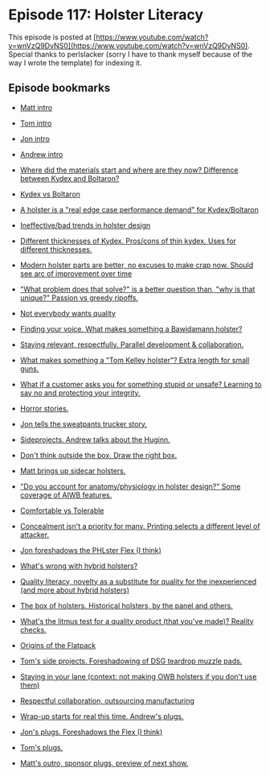 
Episode 117: Holster Literacy
============================================

This episode is posted at [https://www.youtube.com/watch?v=wnVzQ9DvNS0](https://www.youtube.com/watch?v=wnVzQ9DvNS0). Special thanks to
perlslacker (sorry I have to thank myself because of the way I wrote the template) for indexing it.

Episode bookmarks
---------------------

  * [Matt intro](https://www.youtube.com/watch?v=wnVzQ9DvNS0&t=178s)

  * [Tom intro](https://www.youtube.com/watch?v=wnVzQ9DvNS0&t=209s)

  * [Jon intro](https://www.youtube.com/watch?v=wnVzQ9DvNS0&t=304s)

  * [Andrew intro](https://www.youtube.com/watch?v=wnVzQ9DvNS0&t=554s)

  * [Where did the materials start and where are they now? Difference between Kydex and Boltaron?](https://www.youtube.com/watch?v=wnVzQ9DvNS0&t=706s)

  * [Kydex vs Boltaron](https://www.youtube.com/watch?v=wnVzQ9DvNS0&t=733s)

  * [A holster is a "real edge case performance demand" for Kydex/Boltaron](https://www.youtube.com/watch?v=wnVzQ9DvNS0&t=906s)

  * [Ineffective/bad trends in holster design](https://www.youtube.com/watch?v=wnVzQ9DvNS0&t=973s)

  * [Different thicknesses of Kydex. Pros/cons of thin kydex. Uses for different thicknesses.](https://www.youtube.com/watch?v=wnVzQ9DvNS0&t=998s)

  * [Modern holster parts are better, no excuses to make crap now. Should see arc of improvement over time](https://www.youtube.com/watch?v=wnVzQ9DvNS0&t=1249s)

  * ["What problem does that solve?" is a better question than, "why is that unique?" Passion vs greedy ripoffs.](https://www.youtube.com/watch?v=wnVzQ9DvNS0&t=1543s)

  * [Not everybody wants quality](https://www.youtube.com/watch?v=wnVzQ9DvNS0&t=1875s)

  * [Finding your voice. What makes something a Bawidamann holster?](https://www.youtube.com/watch?v=wnVzQ9DvNS0&t=1965s)

  * [Staying relevant, respectfully. Parallel development & collaboration.](https://www.youtube.com/watch?v=wnVzQ9DvNS0&t=2473s)

  * [What makes something a "Tom Kelley holster"? Extra length for small guns.](https://www.youtube.com/watch?v=wnVzQ9DvNS0&t=2933s)

  * [What if a customer asks you for something stupid or unsafe? Learning to say no and protecting your integrity.](https://www.youtube.com/watch?v=wnVzQ9DvNS0&t=3170s)

  * [Horror stories.](https://www.youtube.com/watch?v=wnVzQ9DvNS0&t=3504s)

  * [Jon tells the sweatpants trucker story.](https://www.youtube.com/watch?v=wnVzQ9DvNS0&t=3546s)

  * [Sideprojects. Andrew talks about the Huginn.](https://www.youtube.com/watch?v=wnVzQ9DvNS0&t=4014s)

  * [Don't think outside the box. Draw the right box.](https://www.youtube.com/watch?v=wnVzQ9DvNS0&t=4334s)

  * [Matt brings up sidecar holsters.](https://www.youtube.com/watch?v=wnVzQ9DvNS0&t=4527s)

  * ["Do you account for anatomy/physiology in holster design?" Some coverage of AIWB features.](https://www.youtube.com/watch?v=wnVzQ9DvNS0&t=4782s)

  * [Comfortable vs Tolerable](https://www.youtube.com/watch?v=wnVzQ9DvNS0&t=5112s)

  * [Concealment isn't a priority for many. Printing selects a different level of attacker.](https://www.youtube.com/watch?v=wnVzQ9DvNS0&t=5334s)

  * [Jon foreshadows the PHLster Flex (I think)](https://www.youtube.com/watch?v=wnVzQ9DvNS0&t=5660s)

  * [What's wrong with hybrid holsters?](https://www.youtube.com/watch?v=wnVzQ9DvNS0&t=5767s)

  * [Quality literacy, novelty as a substitute for quality for the inexperienced (and more about hybrid holsters)](https://www.youtube.com/watch?v=wnVzQ9DvNS0&t=6141s)

  * [The box of holsters. Historical holsters, by the panel and others.](https://www.youtube.com/watch?v=wnVzQ9DvNS0&t=6285s)

  * [What's the litmus test for a quality product (that you've made)? Reality checks.](https://www.youtube.com/watch?v=wnVzQ9DvNS0&t=6710s)

  * [Origins of the Flatpack](https://www.youtube.com/watch?v=wnVzQ9DvNS0&t=6934s)

  * [Tom's side projects. Foreshadowing of DSG teardrop muzzle pads.](https://www.youtube.com/watch?v=wnVzQ9DvNS0&t=7170s)

  * [Staying in your lane (context: not making OWB holsters if you don't use them)](https://www.youtube.com/watch?v=wnVzQ9DvNS0&t=7343s)

  * [Respectful collaboration, outsourcing manufacturing](https://www.youtube.com/watch?v=wnVzQ9DvNS0&t=7416s)

  * [Wrap-up starts for real this time. Andrew's plugs.](https://www.youtube.com/watch?v=wnVzQ9DvNS0&t=7645s)

  * [Jon's plugs. Foreshadows the Flex (I think)](https://www.youtube.com/watch?v=wnVzQ9DvNS0&t=7713s)

  * [Tom's plugs.](https://www.youtube.com/watch?v=wnVzQ9DvNS0&t=7853s)

  * [Matt's outro, sponsor plugs, preview of next show.](https://www.youtube.com/watch?v=wnVzQ9DvNS0&t=7994s)
